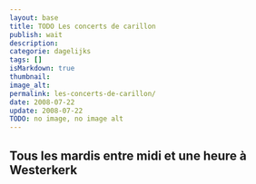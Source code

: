 ```yaml
---
layout: base
title: TODO Les concerts de carillon
publish: wait
description: 
categorie: dagelijks
tags: []
isMarkdown: true
thumbnail: 
image_alt: 
permalink: les-concerts-de-carillon/
date: 2008-07-22
update: 2008-07-22
TODO: no image, no image alt
---
```




Tous les mardis entre midi et une heure à Westerkerk
---